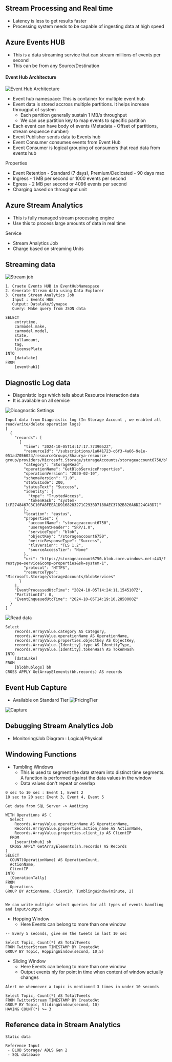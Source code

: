 ## Stream Processing and Real time
- Latency is less to get results faster
- Processing system needs to be capable of ingesting data at high speed

## Azure Events HUB
- This is a data streaming service that can stream millions of events per second
- This can be from any Source/Destination

#### Event Hub Architecture

![Event Hub Architecture](https://github.com/ShauryaRawat10/Data-Engineering/blob/92af1d993e92899e1af7eacb8d77505459b2e1cd/Azure%20Cloud/Introduction/Storage/EventHubsArchitecture.png)

- Event hub namespace: This is container for multiple event hub
- Event data is stored accross multiple partitions. It helps increase througput of system
  - Each partition generally sustain 1 MB/s throughput
  - We can use partition key to map events to specific partition
- Each event can have body of events (Metadata - Offset of partitions, stream sequence number)
- Event Publisher sends data to Events hub
- Event Consumer consumes events from Event Hub
- Event Consumer is logical grouping of consumers that read data from events hub

Properties
- Event Retention - Standard (7 days), Premium/Dedicated - 90 days max
- Ingress - 1 MB per second or 1000 events per second
- Egress - 2 MB per second or 4096 events per second
- Charging based on throughput unit

## Azure Stream Analytics
- This is fully managed stream processing engine
- Use this to process large amounts of data in real time

Service
- Stream Analytics Job
- Charge based on streaming Units

## Streaming data 
![Stream job](https://github.com/ShauryaRawat10/Data-Engineering/blob/75879668588fa28f09a9e42199f1ad8af2ce5b19/Azure%20Cloud/Introduction/Storage/StreamAnalyticsJob.png)

```
1. Craete Events HUB in EventHubNamespace
2. Generate Stream data using Data Explorer
3. Create Stream Analytics Job
   Input : Events HUB
   Output: Datalake/Synapse
   Query: Make query from JSON data

SELECT
    entrytime,
    carmodel.make,
    carmodel.model,
    state,
    tollamount,
    tag,
    licensePlate
INTO
    [datalake]
FROM
    [eventhub1]
```

## Diagnostic Log data
- Diagonistic logs which tells about Resource interaction data
- It is available on all service

![Dioagnostic Settings](https://github.com/ShauryaRawat10/Data-Engineering/blob/d783f09942a23eca988afb738fb4d0f209caef3d/Azure%20Cloud/Introduction/Storage/DiagonisticSettings_BLOB_1.png)

```
Input data from Diagonistic log (In Storage Account , we enabled all read/write/delete operation logs)
[
  {
    "records": [
      {
        "time": "2024-10-05T14:17:17.7739052Z",
        "resourceId": "/subscriptions/1a041723-c6f3-4a66-9e1e-051ad7056024/resourceGroups/Shaurya-resource-group/providers/Microsoft.Storage/storageAccounts/storageaccount6750/blobServices/default",
        "category": "StorageRead",
        "operationName": "GetBlobServiceProperties",
        "operationVersion": "2020-02-10",
        "schemaVersion": "1.0",
        "statusCode": 200,
        "statusText": "Success",
        "identity": {
          "type": "TrustedAccess",
          "tokenHash": "system-1(F2748467C3C10FA8FEEA1D9168283271C293BD7188AEC3702B826A6D224C43D7)"
        },
        "location": "eastus",
        "properties": {
          "accountName": "storageaccount6750",
          "userAgentHeader": "SRP/1.0",
          "serviceType": "blob",
          "objectKey": "/storageaccount6750",
          "metricResponseType": "Success",
          "tlsVersion": "TLS 1.2",
          "sourceAccessTier": "None"
        },
        "uri": "https://storageaccount6750.blob.core.windows.net:443/?restype=service&comp=properties&sk=system-1",
        "protocol": "HTTPS",
        "resourceType": "Microsoft.Storage/storageAccounts/blobServices"
      }
    ],
    "EventProcessedUtcTime": "2024-10-05T14:24:11.1545107Z",
    "PartitionId": 0,
    "EventEnqueuedUtcTime": "2024-10-05T14:19:10.2850000Z"
  }
]

```
![Read data](https://github.com/ShauryaRawat10/Data-Engineering/blob/d783f09942a23eca988afb738fb4d0f209caef3d/Azure%20Cloud/Introduction/Storage/ReadDiagonisticStreamingdata.png)

```
Select 
    records.ArrayValue.category AS Category,
    records.ArrayValue.operationName AS OperationName,
    records.ArrayValue.properties.objectkey AS ObjectKey,
    records.ArrayValue.[Identity].type AS IdentityType,
    records.ArrayValue.[Identity].tokenHash AS TokenHash
INTO
    [dataLake]
FROM
    [blobhublogs] bh
CROSS APPLY GetArrayElements(bh.records) AS records
```


## Event Hub Capture
- Available on Standard Tier
![PricingTier](https://github.com/ShauryaRawat10/Data-Engineering/blob/d783f09942a23eca988afb738fb4d0f209caef3d/Azure%20Cloud/Introduction/Storage/ChoosePricingTier.png)

![Capture](https://github.com/ShauryaRawat10/Data-Engineering/blob/d3844370f4d0e88f937d0b3618621a9d2ed2d39a/Azure%20Cloud/Introduction/Storage/EventHubCapture.png)

## Debugging Stream Analytics Job
- Monitoring/Job Diagram : Logical/Physical


## Windowing Functions
- Tumbling Windows
  - This is used to segment the data stream into distinct time segments. A function is performed against the data values in the window
  - Data values don't repeat or overlap
 
```
0 sec to 10 sec : Event 1, Event 2
10 sec to 20 sec: Event 3, Event 4, Event 5

Get data from SQL Server -> Auditing

WITH Operations AS (
  Select
    Records.ArrayValue.operationName AS OperationName,
    Records.ArrayValue.properties.action_name AS ActionName,
    Records.ArrayValue.properties.client_ip AS ClientIP
  FROM
    [securityhub] sh
  CROSS APPLY GetArrayElements(sh.records) AS Records
)
SELECT
  COUNT(OperationName) AS OperationCount,
  ActionName,
  ClientIP
INTO
  [OperationTally]
FROM
  Operations
GROUP BY ActionName, ClientIP, TumblingWindow(minute, 2)


We can write multiple select queries for all types of events handling and input/output
```



- Hopping Window
  - Here Events can belong to more than one window

```
-- Every 5 seconds, give me the tweets in last 10 sec

Select Topic, Count(*) AS TotalTweets
FROM TwitterStream TIMESTAMP BY CreatedAt
GROUP BY Topic, HoppingWindow(second, 10,5)
```

- Sliding Window
  - Here Events can belong to more than one window
  - Output events nly for point in time when content of window actually changes

```
Alert me wheneever a topic is mentioned 3 times in under 10 seconds

Select Topic, Count(*) AS TotalTweets
FROM TwitterStream TIMESTAMP BY CreatedAt
GROUP BY Topic, SlidingWindow(second, 10)
HAVING COUNT(*) >= 3
```


## Reference data in Stream Analytics
```
Static data

Reference Input
 - BLOB Storage/ ADLS Gen 2
 - SQL database
```












